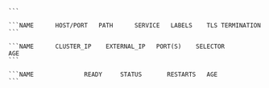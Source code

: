 ```NAME      TYPE      SOURCE
```

```NAME       TYPE      STATUS     POD
```

```NAME      DOCKER REPO                                                    TAGS      UPDATED
```

```NAME      TRIGGERS                    LATEST VERSION
```

````CONTROLLER   CONTAINER(S)   IMAGE(S)                                                                                                        SELECTOR                                                 REPLICAS   AGE
```

```NAME      HOST/PORT   PATH      SERVICE   LABELS    TLS TERMINATION
```

```NAME      CLUSTER_IP    EXTERNAL_IP   PORT(S)    SELECTOR                             AGE
```

```NAME              READY     STATUS       RESTARTS   AGE
```
